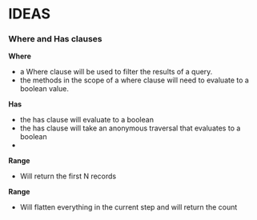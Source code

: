 # IDEAS


### Where and Has clauses 

**Where**

- a Where clause will be used to filter the results of a query.  
- the methods in the scope of a where clause will need to evaluate to a boolean value. 

**Has**

- the has clause will evaluate to a boolean
- the has clause will take an anonymous traversal that evaluates to a boolean
- 


**Range**
- Will return the first N records

**Range** 
- Will flatten everything in the current step and will return the count
